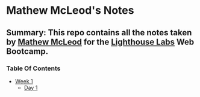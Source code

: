 # Mathew McLeod's Notes
## Summary: This repo contains all the notes taken by [Mathew McLeod](https://github.com/matymcleod/lighthouse-web-notes) for the [Lighthouse Labs](https://www.lighthouselabs.ca/) Web Bootcamp.

### Table Of Contents
* [Week 1](/Week_1)
  * [Day 1](/Week_1/Day_1)
